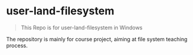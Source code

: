 # user-land-filesystem
> This Repo is for user-land-filesystem in Windows

The repository is mainly for course project, aiming at file system teaching process.
